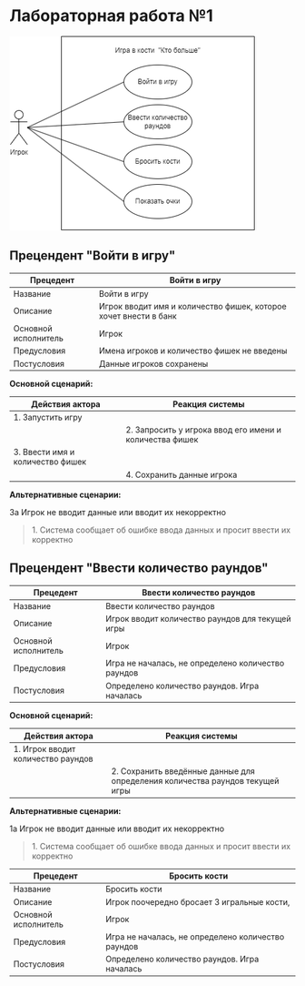 # Лабораторная работа №1

![Диаграмма прецедентов](images/lab1.png)

## Прецендент "Войти в игру"

| Прецедент | Войти в игру |
|---|---|
| Название | Войти в игру |
| Описание | Игрок вводит имя и количество фишек, которое хочет внести в банк |
| Основной исполнитель | Игрок |
| Предусловия | Имена игроков и количество фишек не введены |
| Постусловия | Данные игроков сохранены |

**Основной сценарий:**

| Действия актора | Реакция системы |
|---|---|
|1. Запустить игру||
||2. Запросить у игрока ввод его имени и количества фишек|
|3. Ввести имя и количество фишек||
||4. Сохранить данные игрока|

**Альтернативные сценарии:**

3а Игрок не вводит данные или вводит их некорректно

> 1\.  Система сообщает об ошибке ввода данных и просит ввести их корректно

 ## Прецендент "Ввести количество раундов"

| Прецедент | Ввести количество раундов |
|---|---|
| Название | Ввести количество раундов |
| Описание | Игрок вводит количество раундов для текущей игры |
| Основной исполнитель | Игрок |
| Предусловия | Игра не началась, не определено количество раундов |
| Постусловия | Определено количество раундов. Игра началась |

**Основной сценарий:**

| Действия актора | Реакция системы |
|---|---|
|1. Игрок вводит количество раундов||
||2. Сохранить введённые данные для определения количества раундов текущей игры|

**Альтернативные сценарии:**

1а Игрок не вводит данные или вводит их некорректно

> 1\. Система сообщает об ошибке ввода данных и просит ввести их корректно

| Прецедент | Бросить кости |
|---|---|
| Название | Бросить кости |
| Описание | Игрок поочередно бросает 3 игральные кости, |
| Основной исполнитель | Игрок |
| Предусловия | Игра не началась, не определено количество раундов |
| Постусловия | Определено количество раундов. Игра началась |


